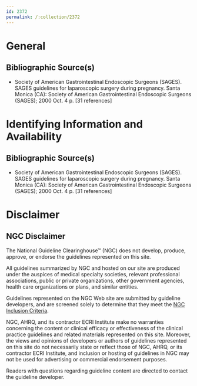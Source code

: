 ```yaml
---
id: 2372
permalink: /:collection/2372
---
```


# General

## Bibliographic Source(s)

- Society of American Gastrointestinal Endoscopic Surgeons (SAGES). SAGES guidelines for laparoscopic surgery during pregnancy. Santa Monica (CA): Society of American Gastrointestinal Endoscopic Surgeons (SAGES); 2000 Oct. 4 p. [31 references]

# Identifying Information and Availability

## Bibliographic Source(s)

- Society of American Gastrointestinal Endoscopic Surgeons (SAGES). SAGES guidelines for laparoscopic surgery during pregnancy. Santa Monica (CA): Society of American Gastrointestinal Endoscopic Surgeons (SAGES); 2000 Oct. 4 p. [31 references]

# Disclaimer

## NGC Disclaimer

The National Guideline Clearinghouse™ (NGC) does not develop, produce, approve, or endorse the guidelines represented on this site.

All guidelines summarized by NGC and hosted on our site are produced under the auspices of medical specialty societies, relevant professional associations, public or private organizations, other government agencies, health care organizations or plans, and similar entities.

Guidelines represented on the NGC Web site are submitted by guideline developers, and are screened solely to determine that they meet the [NGC Inclusion Criteria](/help-and-about/summaries/inclusion-criteria).

NGC, AHRQ, and its contractor ECRI Institute make no warranties concerning the content or clinical efficacy or effectiveness of the clinical practice guidelines and related materials represented on this site. Moreover, the views and opinions of developers or authors of guidelines represented on this site do not necessarily state or reflect those of NGC, AHRQ, or its contractor ECRI Institute, and inclusion or hosting of guidelines in NGC may not be used for advertising or commercial endorsement purposes.

Readers with questions regarding guideline content are directed to contact the guideline developer.

